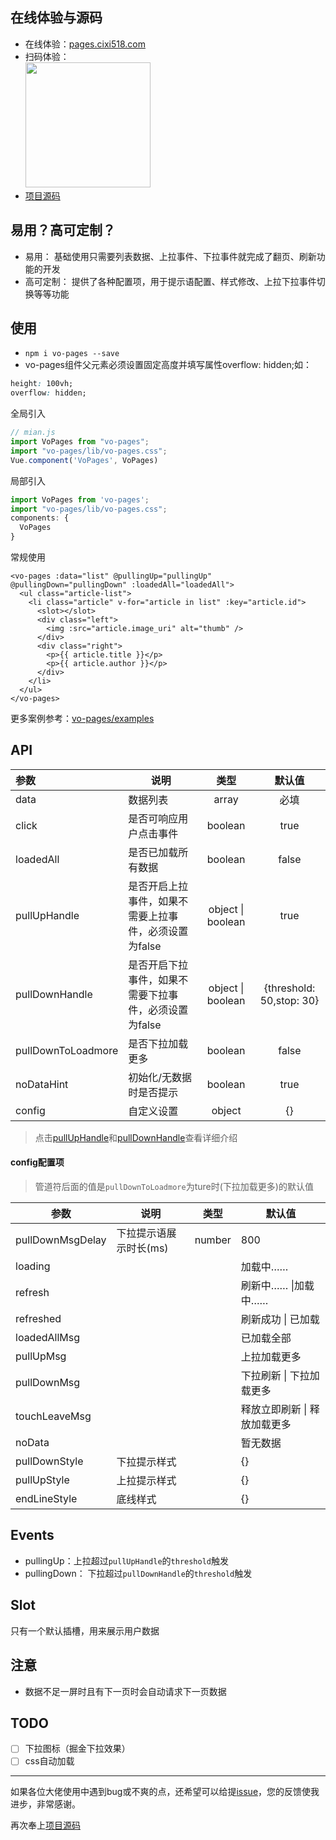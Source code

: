 ## 在线体验与源码

- 在线体验：[pages.cixi518.com](http://pages.cixi518.com/)
- 扫码体验：<br />
  <img src="https://user-gold-cdn.xitu.io/2019/9/18/16d437fbfa9f78f2?w=260&h=260&f=png&s=4129" width="200px" height="200px" />
- [项目源码](https://github.com/Ljhhhhhh/vo-pages)

## 易用？高可定制？
* 易用： 基础使用只需要列表数据、上拉事件、下拉事件就完成了翻页、刷新功能的开发
* 高可定制： 提供了各种配置项，用于提示语配置、样式修改、上拉下拉事件切换等等功能

## 使用

- `npm i vo-pages --save`
- vo-pages组件父元素必须设置固定高度并填写属性overflow: hidden;如：

```css
height: 100vh;
overflow: hidden;
```

全局引入 

```js
// mian.js
import VoPages from "vo-pages";
import "vo-pages/lib/vo-pages.css";
Vue.component('VoPages', VoPages)
```

局部引入

```js
import VoPages from 'vo-pages';
import "vo-pages/lib/vo-pages.css";
components: {
  VoPages
}
```

常规使用

```vue template
<vo-pages :data="list" @pullingUp="pullingUp" @pullingDown="pullingDown" :loadedAll="loadedAll">
  <ul class="article-list">
    <li class="article" v-for="article in list" :key="article.id">
      <slot></slot>
      <div class="left">
        <img :src="article.image_uri" alt="thumb" />
      </div>
      <div class="right">
        <p>{{ article.title }}</p>
        <p>{{ article.author }}</p>
      </div>
    </li>
  </ul>
</vo-pages>
```

更多案例参考：[vo-pages/examples](https://github.com/Ljhhhhhh/vo-pages/tree/master/examples)

## API

| 参数               | 说明                                                  |       类型        |          默认值          |
| :----------------- | ----------------------------------------------------- | :---------------: | :----------------------: |
| data               | 数据列表                                              |       array       |           必填           |
| click              | 是否可响应用户点击事件                                |      boolean      |           true           |
| loadedAll          | 是否已加载所有数据                                    |      boolean      |          false           |
| pullUpHandle       | 是否开启上拉事件，如果不需要上拉事件，必须设置为false | object \| boolean |           true           |
| pullDownHandle     | 是否开启下拉事件，如果不需要下拉事件，必须设置为false | object \| boolean | {threshold: 50,stop: 30} |
| pullDownToLoadmore | 是否下拉加载更多                                      |      boolean      |          false           |
| noDataHint         | 初始化/无数据时是否提示                               |      boolean      |           true           |
| config             | 自定义设置                                            |      object       |            {}            |

> 点击[pullUpHandle](https://better-scroll.github.io/docs/zh-CN/plugins/pullup.html)和[pullDownHandle](https://better-scroll.github.io/docs/zh-CN/plugins/pulldown.html)查看详细介绍

#### config配置项

> 管道符后面的值是`pullDownToLoadmore`为ture时(下拉加载更多)的默认值

| 参数             | 说明                   | 类型   | 默认值                       |
| ---------------- | ---------------------- | ------ | ---------------------------- |
| pullDownMsgDelay | 下拉提示语展示时长(ms) | number | 800                          |
| loading          |                        |        | 加载中……                     |
| refresh          |                        |        | 刷新中……  \|加载中……         |
| refreshed        |                        |        | 刷新成功 \| 已加载           |
| loadedAllMsg     |                        |        | 已加载全部                   |
| pullUpMsg        |                        |        | 上拉加载更多                 |
| pullDownMsg      |                        |        | 下拉刷新 \| 下拉加载更多     |
| touchLeaveMsg    |                        |        | 释放立即刷新 \| 释放加载更多 |
| noData           |                        |        | 暂无数据                     |
| pullDownStyle    | 下拉提示样式           |        | {}                           |
| pullUpStyle      | 上拉提示样式           |        | {}                           |
| endLineStyle     | 底线样式               |        | {}                           |

## Events

- pullingUp：上拉超过`pullUpHandle`的`threshold`触发
- pullingDown： 下拉超过`pullDownHandle`的`threshold`触发

## Slot

只有一个默认插槽，用来展示用户数据

## 注意

- 数据不足一屏时且有下一页时会自动请求下一页数据

## TODO

- [ ] 下拉图标（掘金下拉效果）
- [ ] css自动加载

------

如果各位大佬使用中遇到bug或不爽的点，还希望可以给提[issue](https://github.com/Ljhhhhhh/vo-pages/issues)，您的反馈使我进步，非常感谢。

再次奉上[项目源码](https://github.com/Ljhhhhhh/vo-pages)



